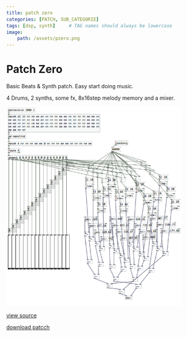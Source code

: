 ```yaml
---
title: patch zero
categories: [PATCH, SUB_CATEGORIE]
tags: [dsp, synth]     # TAG names should always be lowercase
image: 
    path: /assets/pzero.png 
---
```


# Patch Zero

Basic Beats & Synth patch. Easy start doing music.

4 Drums, 2 synths, some fx, 8x16step melody memory and a mixer.

![patch](/assets/pzero.png)

[view source](/assets/pzero.txt)

[download patcch](/assets/pzero.pd)
